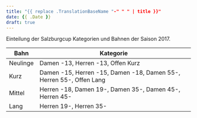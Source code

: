 ```yaml
---
title: "{{ replace .TranslationBaseName "-" " " | title }}"
date: {{ .Date }}
draft: true
---
```


Einteilung der Salzburgcup Kategorien und Bahnen der Saison 2017.

Bahn | Kategorie
---|---
Neulinge | Damen -13, Herren -13, Offen Kurz
Kurz | Damen -15, Herren -15, Damen -18, Damen 55-, Herren 55-, Offen Lang
Mittel | Herren -18, Damen 19-, Damen 35-, Damen 45-, Herren 45-
Lang | Herren 19-, Herren 35-
